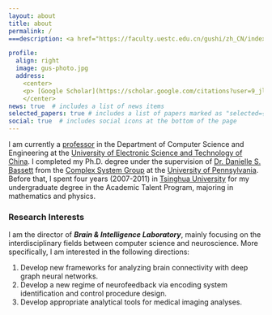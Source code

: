```yaml
---
layout: about
title: about
permalink: /
===description: <a href="https://faculty.uestc.edu.cn/gushi/zh_CN/index.htm">Department of Computer Science @ UESTC</a>.

profile:
  align: right
  image: gus-photo.jpg
  address: 
    <center>
    <p> [Google Scholar](https://scholar.google.com/citations?user=9_jlOXUAAAAJ&hl=en)</p>
    </center>
news: true  # includes a list of news items
selected_papers: true # includes a list of papers marked as "selected={true}"
social: true  # includes social icons at the bottom of the page
---
```

I am currently a [professor](https://faculty.uestc.edu.cn/gushi/zh_CN/index.htm) in the Department of Computer Science
and Engineering at the [University of Electronic Science and Technology of China](https://www.uestc.edu.cn/). I completed
my Ph.D. degree under the supervision of [Dr. Danielle S. Bassett](https://www.seas.upenn.edu/directory/profile.php?ID=193) 
from the [Complex System Group](https://complexsystemsupenn.com/) at the [University of Pennsylvania](https://www.upenn.edu/). 
Before that, I spent four years (2007-2011) in [Tsinghua University](https://www.tsinghua.edu.cn/) for my undergraduate 
degree in the Academic Talent Program, majoring in mathematics and physics. 

### Research Interests
 I am the director of <em><strong>Brain & Intelligence Laboratory</strong></em>, mainly focusing on the interdisciplinary fields between computer science and neuroscience. More specifically, I am interested in the following directions:
1. Develop new frameworks for analyzing brain connectivity with deep graph neural networks. 
2. Develop a new regime of neurofeedback via encoding system identification and control procedure design.
3. Develop appropriate analytical tools for medical imaging analyses. 

